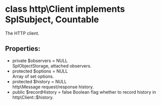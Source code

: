 # class http\Client implements SplSubject, Countable

The HTTP client.

## Properties:

* private $observers = NULL  
  SplObjectStorage, attached observers.
* protected $options = NULL  
  Array of set options.
* protected $history = NULL  
  http\Message request/response history.
* public $recordHistory = false  
  Boolean flag whether to record history in http\Client::$history.
